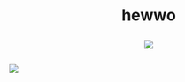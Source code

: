
<h1 align="center">hewwo
  
  ![](https://media.tenor.com/fRgkwiu8K_kAAAAj/senku.gif) 
  </h1>
 
 ![](https://count.getloli.com/get/@insggg)
